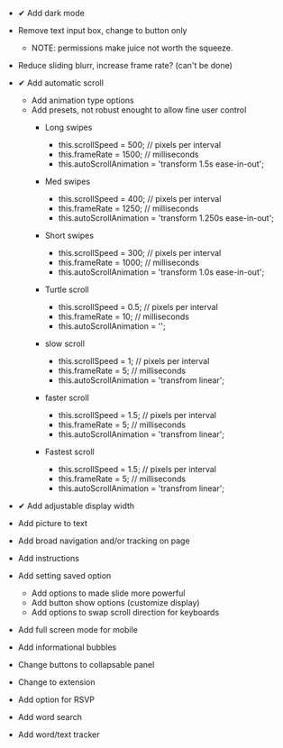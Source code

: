 - ✔ Add dark mode
- Remove text input box, change to button only 
    - NOTE: permissions make juice not worth the squeeze.
- Reduce sliding blurr, increase frame rate? (can't be done)
- ✔ Add automatic scroll
    - Add animation type options
    - Add presets, not robust enought to allow fine user control
        - Long swipes 
            - this.scrollSpeed = 500; // pixels per interval
            - this.frameRate = 1500; // milliseconds
            - this.autoScrollAnimation = 'transform 1.5s ease-in-out';

        - Med swipes
            - this.scrollSpeed = 400; // pixels per interval
            - this.frameRate = 1250; // milliseconds
            - this.autoScrollAnimation = 'transform 1.250s ease-in-out';

        - Short swipes
            - this.scrollSpeed = 300; // pixels per interval
            - this.frameRate = 1000; // milliseconds
            - this.autoScrollAnimation = 'transform 1.0s ease-in-out';

        - Turtle scroll
            - this.scrollSpeed = 0.5; // pixels per interval
            - this.frameRate = 10; // milliseconds
            - this.autoScrollAnimation = '';

        - slow scroll
            - this.scrollSpeed = 1; // pixels per interval
            - this.frameRate = 5; // milliseconds
            - this.autoScrollAnimation = 'transfrom linear';

        - faster scroll
            - this.scrollSpeed = 1.5; // pixels per interval
            - this.frameRate = 5; // milliseconds
            - this.autoScrollAnimation = 'transfrom linear';

        - Fastest scroll
            - this.scrollSpeed = 1.5; // pixels per interval
            - this.frameRate = 5; // milliseconds
            - this.autoScrollAnimation = 'transfrom linear';

- ✔ Add adjustable display width
- Add picture to text
- Add broad navigation and/or tracking on page
- Add instructions
- Add setting saved option
    - Add options to made slide more powerful
    - Add button show options (customize display)
    - Add options to swap scroll direction for keyboards
- Add full screen mode for mobile
- Add informational bubbles
- Change buttons to collapsable panel
- Change to extension
- Add option for RSVP
- Add word search
- Add word/text tracker 
